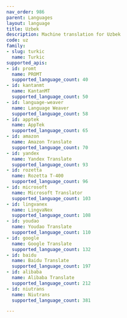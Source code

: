 ```yaml
---
nav_order: 986
parent: Languages
layout: language
title: Uzbek
description: Machine translation for Uzbek
code: uz
family:
- slug: turkic
  name: Turkic
supported_apis:
- id: promt
  name: PROMT
  supported_language_count: 40
- id: kantanmt
  name: KantanMT
  supported_language_count: 50
- id: language-weaver
  name: Language Weaver
  supported_language_count: 58
- id: apptek
  name: AppTek
  supported_language_count: 65
- id: amazon
  name: Amazon Translate
  supported_language_count: 70
- id: yandex
  name: Yandex Translate
  supported_language_count: 93
- id: rozetta
  name: Rozetta T-400
  supported_language_count: 96
- id: microsoft
  name: Microsoft Translator
  supported_language_count: 103
- id: lingvanex
  name: LingvaNex
  supported_language_count: 108
- id: youdao
  name: Youdao Translate
  supported_language_count: 110
- id: google
  name: Google Translate
  supported_language_count: 132
- id: baidu
  name: Baidu Translate
  supported_language_count: 197
- id: alibaba
  name: Alibaba Translate
  supported_language_count: 212
- id: niutrans
  name: Niutrans
  supported_language_count: 381

---
```


